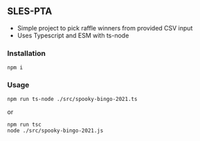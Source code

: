 ## SLES-PTA

- Simple project to pick raffle winners from provided CSV input
- Uses Typescript and ESM with ts-node

### Installation

```
npm i
```

### Usage

```
npm run ts-node ./src/spooky-bingo-2021.ts
```

or

```
npm run tsc
node ./src/spooky-bingo-2021.js
```
